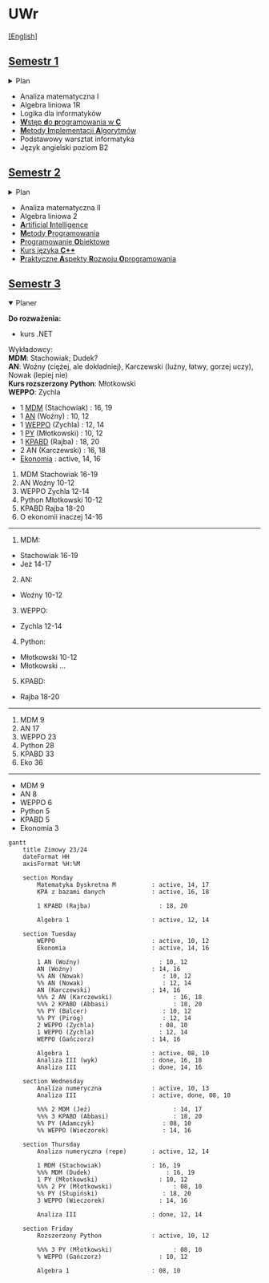 # UWr

[\[English\]](README.en.md)

## [Semestr 1](Sem1/)

<details>
    <summary> Plan </summary>
    
```mermaid
gantt
    title Zimowy 22/23
    dateFormat HH
    axisFormat %H:%M

    section Monday
        LDI : 10, 12
        Logika dla informatyków : active, 12, 14

    section Tuesday
        Analiza I : active, 08, 10
        Podstawowy warsztat informatyka: active, 11, 12

    section Wednesday
        Algebra liniowa 1R : active, 09, 11
        Algebra liniowa 1R : 11, 13
        WdpC : 14, 16
        PWI : 16, 17

    section Thursday
        Analiza I : 08, 10
        Wstęp do programowania w C : active, 10, 12
        Algebra liniowa 1R : active, 12, 14

    section Friday
        Analiza I : 08, 10
        Analiza I : active, 10, 12
        MIA : 14, 16
        Metody implementacji algorytmów : active, 16, 17

```
</details>

* Analiza matematyczna I
* Algebra liniowa 1R
* Logika dla informatyków
* [**W**stęp **d**o **p**rogramowania w **C**](Sem1/WdpC/)
* [**M**etody **I**mplementacji **A**lgorytmów](Sem1/MIA/)
* Podstawowy warsztat informatyka
* Język angielski poziom B2

## [Semestr 2](Sem2/)

<details>
    <summary> Plan </summary>

```mermaid
gantt
    title Letni 22/23
    dateFormat HH
    axisFormat %H:%M

    section Monday
        Algebra liniowa 2   : 12, 14 

    section Tuesday
        Algebra liniowa 2   : active, 09, 12
        MP                  : 12, 15
        PARO                : 16, 19

    section Wednesday
        Analiza II          : active, 08, 10
        Sztuczna inteligencja : active, 08, 10
        Metody programowania : active, 10, 13

    section Thursday
        Seminarium Młody Badacz : 08, 10
        Programowanie obiektowe : active, 10, 12
        AI                      : 10, 12
        Analiza II              : active, 12, 14
        PO                      : 12, 14
        Kurs C++                : 14, 16
        Analiza II              : 16, 18
        Kurs C++                : active, 16, 18

    section Friday
        Analiza II              : 08, 10
```
</details>

* Analiza matematyczna II
* Algebra liniowa 2
* [**A**rtificial **I**ntelligence](Sem2/AI)
* [**M**etody **P**rogramowania](Sem2/MP/)
* [**P**rogramowanie **O**biektowe](Sem2/PO/)
* [Kurs języka **C++**](Sem2/CPP/)
* [**P**raktyczne **A**spekty **R**ozwoju **O**programowania](Sem2/PARO/)

## [Semestr 3](Sem3/)

<details open>
    <summary> Planer </summary>

**Do rozważenia:**
* kurs .NET

Wykładowcy:  
**MDM**: Stachowiak; Dudek?  
**AN**: Woźny (ciężej, ale dokładniej), Karczewski (luźny, łatwy, gorzej uczy), Nowak (lepiej nie)  
**Kurs rozszerzony Python**: Młotkowski  
**WEPPO**: Zychla


* 1 [MDM](https://zapisy.ii.uni.wroc.pl/courses/matematyka-dyskretna-m-202324-zimowy) (Stachowiak)                : 16, 19
* 1 [AN](https://zapisy.ii.uni.wroc.pl/courses/analiza-numeryczna-202324-zimowy) (Woźny)                      : 10, 12
* 1 [WEPPO](https://zapisy.ii.uni.wroc.pl/courses/wybrane-elementy-praktyki-projektowania-oprogramowania-202324-zimowy) (Zychla)                  : 12, 14
* 1 [PY](https://zapisy.ii.uni.wroc.pl/courses/kurs-rozszerzony-jezyka-python-202324-zimowy) (Młotkowski)                 : 10, 12
* 1 [KPABD](https://zapisy.ii.uni.wroc.pl/courses/kurs-projektowania-aplikacji-z-bazami-danych-202324-zimowy) (Rajba)                   : 18, 20
* 2 AN (Karczewski)                 : 16, 18
* [Ekonomia](https://zapisy.ii.uni.wroc.pl/courses/o-ekonomii-i-gospodarce-inaczej-w-202324-zimowy)                        : active, 14, 16



1. MDM Stachowiak 16-19
2. AN Woźny 10-12
3. WEPPO Zychla 12-14
4. Python Młotkowski 10-12
5. KPABD Rajba 18-20
6. O ekonomii inaczej 14-16
_________

1. MDM:
* Stachowiak 16-19
* Jeż 14-17

2. AN:
* Woźny 10-12

3. WEPPO:
* Zychla 12-14

4. Python:
* Młotkowski 10-12
* Młotkowski ...

5. KPABD:
* Rajba 18-20
_________

1. MDM 9
2. AN 17
3. WEPPO 23
4. Python 28
5. KPABD 33
6. Eko 36
__________

* MDM 9
* AN 8
* WEPPO 6
* Python 5
* KPABD 5
* Ekonomia 3




<!-- 
_active_ => lectures  
_done_ => analysis  
_%_ => strict collision  
_%%_ => prefert to not  
_%%%_ => backup  
_%%%%_ => to analyze   
-->

```mermaid
gantt
    title Zimowy 23/24
    dateFormat HH
    axisFormat %H:%M

    section Monday
        Matematyka Dyskretna M          : active, 14, 17
        KPA z bazami danych             : active, 16, 18

        1 KPABD (Rajba)                   : 18, 20

        Algebra 1                       : active, 12, 14

    section Tuesday
        WEPPO                           : active, 10, 12
        Ekonomia                        : active, 14, 16

        1 AN (Woźny)                      : 10, 12
        AN (Woźny)                      : 14, 16
        %% AN (Nowak)                      : 10, 12
        %% AN (Nowak)                      : 12, 14
        AN (Karczewski)                 : 14, 16
        %%% 2 AN (Karczewski)                 : 16, 18
        %%% 2 KPABD (Abbasi)                  : 18, 20
        %% PY (Balcer)                     : 10, 12
        %% PY (Piróg)                      : 12, 14
        2 WEPPO (Zychla)                  : 08, 10
        1 WEPPO (Zychla)                  : 12, 14
        WEPPO (Gańczorz)                : 14, 16

        Algebra 1                       : active, 08, 10
        Analiza III (wyk)               : done, 16, 18
        Analiza III                     : done, 14, 16

    section Wednesday
        Analiza numeryczna              : active, 10, 13
        Analiza III                     : active, done, 08, 10

        %%% 2 MDM (Jeż)                       : 14, 17
        %%% 3 KPABD (Abbasi)                  : 18, 20
        %% PY (Adamczyk)                   : 08, 10
        %% WEPPO (Wieczorek)               : 14, 16

    section Thursday
        Analiza numeryczna (repe)       : active, 12, 14

        1 MDM (Stachowiak)              : 16, 19
        %%% MDM (Dudek)                     : 16, 19
        1 PY (Młotkowski)                 : 10, 12
        %%% 2 PY (Młotkowski)                 : 08, 10
        %% PY (Słupiński)                  : 18, 20
        3 WEPPO (Wieczorek)               : 14, 16

        Analiza III                     : done, 12, 14

    section Friday
        Rozszerzony Python              : active, 10, 12

        %%% 3 PY (Młotkowski)                 : 08, 10
        % WEPPO (Gańczorz)                : 10, 12

        Algebra 1                       : 08, 10
```

</details>



